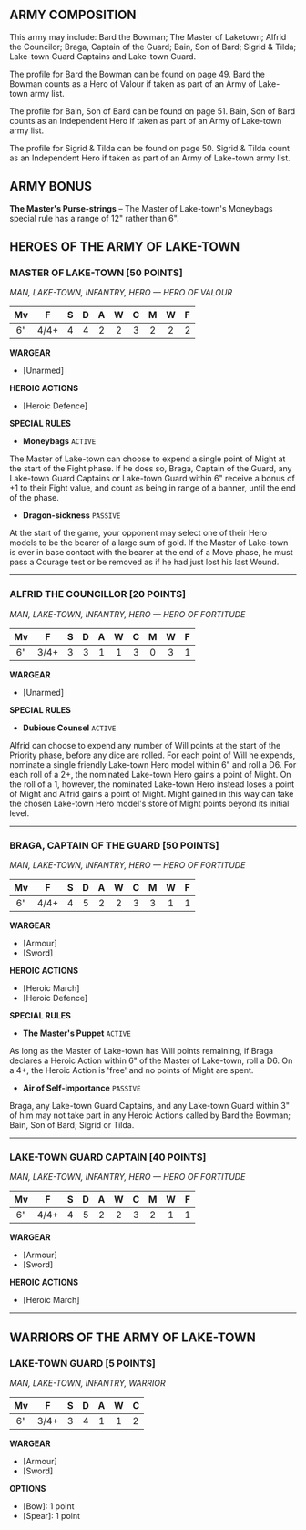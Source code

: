 ﻿## ARMY COMPOSITION

This army may include: Bard the Bowman; The Master of Laketown; Alfrid the Councilor; Braga, Captain of the Guard; Bain, Son of Bard; Sigrid & Tilda; Lake-town Guard Captains and Lake-town Guard.

The profile for Bard the Bowman can be found on page 49. Bard the Bowman counts as a Hero of Valour if taken as part of an Army of Lake-town army list.

The profile for Bain, Son of Bard can be found on page 51. Bain, Son of Bard counts as an Independent Hero if taken as part of an Army of Lake-town army list.

The profile for Sigrid & Tilda can be found on page 50. Sigrid & Tilda count as an Independent Hero if taken as part of an Army of Lake-town army list.

## ARMY BONUS

**The Master's Purse-strings** – The Master of Lake-town's Moneybags special rule has a range of 12" rather than 6".


## HEROES OF THE ARMY OF LAKE-TOWN

<div class="unitCard" markdown>

### MASTER OF LAKE-TOWN [50 POINTS]
*MAN, LAKE-TOWN, INFANTRY, HERO — HERO OF VALOUR*

| Mv | F | S | D | A | W | C | M | W | F |
|:-----:|:-----:|:---:|:---:|:---:|:---:|:---:|:---:|:---:|:---|
| 6" | 4/4+| 4 | 4 | 2 | 2 | 3 | 2 | 2 | 2 |

**WARGEAR**

- [Unarmed]

**HEROIC ACTIONS**

- [Heroic Defence]

**SPECIAL RULES**

- **Moneybags** `ACTIVE`

The Master of Lake-town can choose to expend a single point of Might at the start of the Fight phase. If he does so, Braga, Captain of the Guard, any Lake-town Guard Captains or Lake-town Guard within 6" receive a bonus of +1 to their Fight value, and count as being in range of a banner, until the end of the phase.

- **Dragon-sickness** `PASSIVE`

At the start of the game, your opponent may select one of their Hero models to be the bearer of a large sum of gold. If the Master of Lake-town is ever in base contact with the bearer at the end of a Move phase, he must pass a Courage test or be removed as if he had just lost his last Wound.

</div>

---

<div class="unitCard" markdown>

### ALFRID THE COUNCILLOR [20 POINTS]
*MAN, LAKE-TOWN, INFANTRY, HERO — HERO OF FORTITUDE*

| Mv | F | S | D | A | W | C | M | W | F |
|:-----:|:-----:|:---:|:---:|:---:|:---:|:---:|:---:|:---:|:---|
| 6" | 3/4+| 3 | 3 | 1 | 1 | 3 | 0 | 3 | 1 |

**WARGEAR**

- [Unarmed]

**SPECIAL RULES**

- **Dubious Counsel** `ACTIVE`

Alfrid can choose to expend any number of Will points at the start of the Priority phase, before any dice are rolled. For each point of Will he expends, nominate a single friendly Lake-town Hero model within 6" and roll a D6. For each roll of a 2+, the nominated Lake-town Hero gains a point of Might. On the roll of a 1, however, the nominated Lake-town Hero instead loses a point of Might and Alfrid gains a point of Might. Might gained in this way can take the chosen Lake-town Hero model's store of Might points beyond its initial level.

</div>

---

<div class="unitCard" markdown>

### BRAGA, CAPTAIN OF THE GUARD [50 POINTS]
*MAN, LAKE-TOWN, INFANTRY, HERO — HERO OF FORTITUDE*

| Mv | F | S | D | A | W | C | M | W | F |
|:-----:|:-----:|:---:|:---:|:---:|:---:|:---:|:---:|:---:|:---|
| 6" | 4/4+| 4 | 5 | 2 | 2 | 3 | 3 | 1 | 1 |

**WARGEAR**

- [Armour]
- [Sword]

**HEROIC ACTIONS**

- [Heroic March]
- [Heroic Defence]

**SPECIAL RULES**

- **The Master's Puppet** `ACTIVE`

As long as the Master of Lake-town has Will points remaining, if Braga declares a Heroic Action within 6" of the Master of Lake-town, roll a D6. On a 4+, the Heroic Action is 'free' and no points of Might are spent.

- **Air of Self-importance** `PASSIVE`

Braga, any Lake-town Guard Captains, and any Lake-town Guard within 3" of him may not take part in any Heroic Actions called by Bard the Bowman; Bain, Son of Bard; Sigrid or Tilda.

</div>

---

<div class="unitCard" markdown>

### LAKE-TOWN GUARD CAPTAIN [40 POINTS]
*MAN, LAKE-TOWN, INFANTRY, HERO — HERO OF FORTITUDE*

| Mv | F | S | D | A | W | C | M | W | F |
|:---:|:----:|:---:|:---:|:---:|:---:|:---:|:---:|:---:|:---:|
| 6" | 4/4+ | 4 | 5 | 2 | 2 | 3 | 2 | 1 | 1 |

**WARGEAR**

- [Armour]
- [Sword]

**HEROIC ACTIONS**

- [Heroic March]

</div>

---

## WARRIORS OF THE ARMY OF LAKE-TOWN

<div class="unitCard" markdown>

### LAKE-TOWN GUARD [5 POINTS]
*MAN, LAKE-TOWN, INFANTRY, WARRIOR*

| Mv | F | S | D | A | W | C |
|:-----:|:-----:|:---:|:---:|:---:|:---:|:---|
| 6" | 3/4+| 3 | 4 | 1 | 1 | 2 |

**WARGEAR**

- [Armour]
- [Sword]

**OPTIONS**

- [Bow]: 1 point
- [Spear]: 1 point
